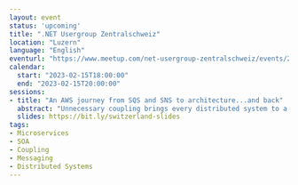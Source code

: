```yaml
---
layout: event
status: 'upcoming'
title: ".NET Usergroup Zentralschweiz"
location: "Luzern"
language: "English"
eventurl: "https://www.meetup.com/net-usergroup-zentralschweiz/events/290901093/"
calendar:
  start: "2023-02-15T18:00:00"
  end: "2023-02-15T20:00:00"
sessions:
- title: "An AWS journey from SQS and SNS to architecture...and back"
  abstract: "Unnecessary coupling brings every distributed system to a grinding halt. A great way to decouple services is to use messages exchanged over queues instead of HTTP. AWS offers at least two prominent options for messaging, SQS and SNS, which have some overlap. After this talk, you will understand the difference between SQS and SNS, and when and how to use them. You'll learn how messaging has the potential to shape your systems in powerful ways, not only with AWS. Join me for valuable lessons to stop fearing about coupling - all with examples in C#."
  slides: https://bit.ly/switzerland-slides
tags:
- Microservices
- SOA
- Coupling
- Messaging
- Distributed Systems
---
```

